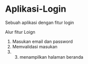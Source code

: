 # Aplikasi-Login
Sebuah aplikasi dengan fitur login

Alur fitur Loign
1. Masukan email dan password
2. Memvalidasi masukan
3. 3. menampilkan halaman beranda
